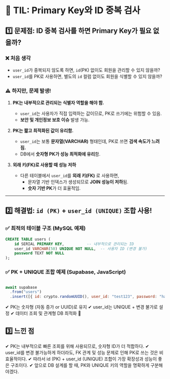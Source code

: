 # 📌 TIL: Primary Key와 ID 중복 검사  

## 1️⃣ **문제점: ID 중복 검사를 하면 Primary Key가 필요 없을까?**  
### ❌ 처음 생각  
- `user_id`가 중복되지 않도록 하면, `id`(PK) 없이도 회원을 관리할 수 있지 않을까?  
- `user_id`를 PK로 사용하면, 별도의 `id` 컬럼 없이도 회원을 식별할 수 있지 않을까?  

### ⚠️ **하지만, 문제 발생!**  
1. **PK는 내부적으로 관리되는 식별자 역할을 해야 함.**
   - `user_id`는 사용자가 직접 입력하는 값이므로, PK로 쓰기에는 위험할 수 있음.  
   - **보안 및 개인정보 보호 이슈** 발생 가능.  
   
2. **PK는 짧고 최적화된 값이 유리함.**
   - `user_id`는 보통 **문자열(VARCHAR)** 형태인데, PK로 쓰면 **검색 속도가 느려짐.**  
   - DB에서 **숫자형 PK가 성능 최적화에 유리**함.  

3. **외래 키(FK)로 사용할 때 성능 저하**
   - 다른 테이블에서 `user_id`를 **외래 키(FK)** 로 사용하면,  
     - 문자열 기반 인덱스가 생성되므로 **JOIN 성능이 저하**됨.  
     - **숫자 기반 PK**가 더 효율적임.  

---

## 2️⃣ **해결법: `id (PK)` + `user_id (UNIQUE)` 조합 사용!**  
### ✅ **최적의 테이블 구조 (MySQL 예제)**  
```sql
CREATE TABLE users (
    id SERIAL PRIMARY KEY,          -- 내부적으로 관리되는 ID
    user_id VARCHAR(50) UNIQUE NOT NULL,  -- 사용자 ID (변경 불가)
    password TEXT NOT NULL
);
```
### ✅ PK + UNIQUE 조합 예제 (Supabase, JavaScript)
``` javascript

await supabase
  .from("users")
  .insert([{ id: crypto.randomUUID(), user_id: "test123", password: "hashed_pw" }]);
```

✔ PK는 숫자형 (자동 증가 or UUID)로 유지
✔ user_id는 UNIQUE + 변경 불가로 설정
✔ 데이터 조회 및 관계형 DB 최적화 🚀

## 3️⃣ 느낀 점
✔ PK는 내부적으로 빠른 조회를 위해 사용되므로, 숫자형 ID가 더 적합하다.
✔ user_id를 변경 불가능하게 하더라도, FK 관계 및 성능 문제로 인해 PK로 쓰는 것은 비효율적이다.
✔ 따라서 id (PK) + user_id (UNIQUE) 조합이 가장 확장성과 성능이 좋은 구조이다.
✔ 앞으로 DB 설계를 할 때, PK와 UNIQUE 키의 역할을 명확하게 구분해야겠다.